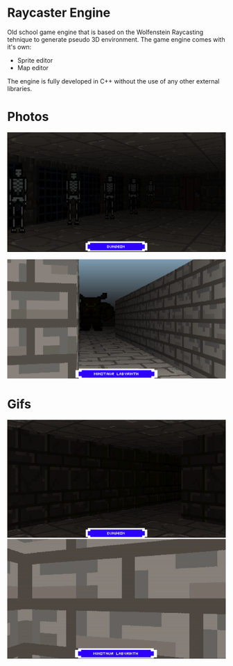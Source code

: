 # Raycaster Engine
Old school game engine that is based on the Wolfenstein Raycasting tehnique to generate pseudo 3D environment. The game engine comes with it's own:
- Sprite editor
- Map editor

The engine is fully developed in C++ without the use of any other external libraries.

# Photos
<p align="center">
  <img src="Media/dungeon.png" alt="dungeon"/>
</p>

![labyrinth](Media/labyrinth.png)

# Gifs
![dungeongif](Media/dungeon.gif)
![labyrinthgif](Media/labyrinth.gif)
